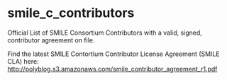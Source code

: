 smile_c_contributors
====================

Official List of SMILE Consortium Contributors with a valid, signed, contributor agreement on file.

Find the latest SMILE Contortium Contributor License Agreement (SMILE  CLA) here: http://polyblog.s3.amazonaws.com/smile_contributor_agreement_r1.pdf
